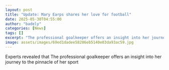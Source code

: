 ```yaml
---
layout: post
title: "Update: Mary Earps shares her love for football"
date: 2025-05-30T04:55:00
author: "badely"
categories: [News]
tags: []
excerpt: "The professional goalkeeper offers an insight into her journey to the pinnacle of her sport"
image: assets/images/69ed1dadee58206eb5140e03da93ac59.jpg
---
```


Experts revealed that The professional goalkeeper offers an insight into her journey to the pinnacle of her sport

